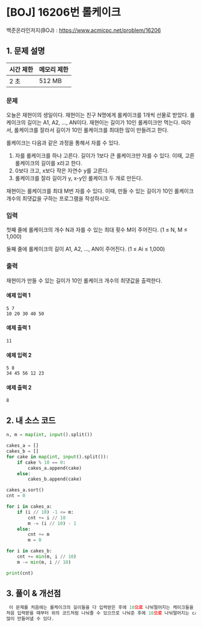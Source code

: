 # [BOJ] 16206번 롤케이크

백준온라인저지(BOJ) :  https://www.acmicpc.net/problem/16206


## 1. 문제 설명

| 시간 제한 | 메모리 제한 | 
| :-------- | :---------- |
| 2 초      | 512 MB      | 

### 문제

오늘은 재현이의 생일이다. 재현이는 친구 N명에게 롤케이크를 1개씩 선물로 받았다. 롤케이크의 길이는 A1, A2, ..., AN이다. 재현이는 길이가 10인 롤케이크만 먹는다. 따라서, 롤케이크를 잘라서 길이가 10인 롤케이크를 최대한 많이 만들려고 한다.

롤케이크는 다음과 같은 과정을 통해서 자를 수 있다.

1. 자를 롤케이크를 하나 고른다. 길이가 1보다 큰 롤케이크만 자를 수 있다. 이때, 고른 롤케이크의 길이를 x라고 한다.
2. 0보다 크고, x보다 작은 자연수 y를 고른다.
3. 롤케이크를 잘라 길이가 y, x-y인 롤케이크 두 개로 만든다.

재현이는 롤케이크를 최대 M번 자를 수 있다. 이때, 만들 수 있는 길이가 10인 롤케이크 개수의 최댓값을 구하는 프로그램을 작성하시오.

### 입력

첫째 줄에 롤케이크의 개수 N과 자를 수 있는 최대 횟수 M이 주어진다. (1 ≤ N, M ≤ 1,000)

둘째 줄에 롤케이크의 길이 A1, A2, ..., AN이 주어진다. (1 ≤ Ai ≤ 1,000)

### 출력

재현이가 만들 수 있는 길이가 10인 롤케이크 개수의 최댓값을 출력한다.

#### 예제 입력 1

```
5 7
10 20 30 40 50
```

#### 예제 출력 1

```
11
```

#### 예제 입력 2

```
5 8
34 45 56 12 23
```

#### 예제 출력 2

```
8
```

## 2. 내 소스 코드

```python
n, m = map(int, input().split())

cakes_a = []
cakes_b = []
for cake in map(int, input().split()):
    if cake % 10 == 0:
        cakes_a.append(cake)
    else:
        cakes_b.append(cake)

cakes_a.sort()
cnt = 0

for i in cakes_a:
    if (i // 10) -1 <= m:
        cnt += i // 10
        m -= (i // 10) - 1
    else:
        cnt += m
        m = 0

for i in cakes_b:
    cnt += min(m, i // 10)
    m -= min(m, i // 10)

print(cnt)

```



## 3. 풀이 & 개선점

```python
 이 문제를 처음에는 롤케이크의 길이들을 다 입력받은 후에 10으로 나눠떨어지는 케이크들을 따로 저장해주는 코드를 작성했다. 결과적으로 틀렸는데 
처음 입력받을 때부터 위의 코드처럼 나눠줄 수 있으므로 나눠준 후에 10으로 나눠떨어지는 cakes_a는 오름차순 정렬한다. 그래야 칼질을 조금 덜하고 
많이 만들어낼 수 있다.
```